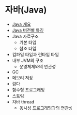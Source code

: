 # 자바(Java)

- [Java 개요](./contents/Java-Overview.md)
- [Java 버전별 특징](./contents/Java-feature-by-version.md)
- Java 자료구조
  - 기본 타입
  - 참조 타입
- 컴파일 타임과 런타임 타임
- 내부 JVM의 구조
  - 운영체제와의 연관성
- GC
- 메모리 저장
- 람다
- 함수형 프로그래밍
- 스트림
- 자바 thread
  - 동시성 프로그래밍과의 연관성
